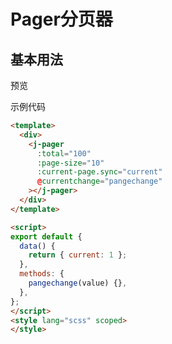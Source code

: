 # Pager分页器
## 基本用法
预览

<pager-demo></pager-demo>

示例代码

```html
<template>
  <div>
    <j-pager
      :total="100"
      :page-size="10"
      :current-page.sync="current"
      @currentchange="pangechange"
    ></j-pager>
  </div>
</template>

<script>
export default {
  data() {
    return { current: 1 };
  },
  methods: {
    pangechange(value) {},
  },
};
</script>
<style lang="scss" scoped>
</style>
```

